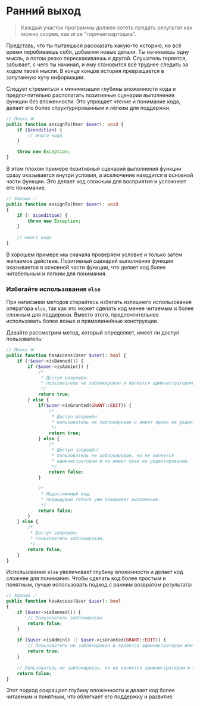# Ранний выход


> Каждый участок программы должен хотеть предать результат как можно скорее, как игре "горячая картошка".


Представь, что ты пытаешься рассказать какую-то историю, но всё время перебиваешь себя, добавляя новые детали.
Ты начинаешь одну мысль, а потом резко перескакиваешь к другой.
Cлушатель теряется, забывает, с чего ты начинал, и ему становится всё труднее следить за ходом твоей мысли.
В конце концов история превращается в запутанную кучу информации.


Следует стремиться к минимизации глубины вложенности кода и предпочтительно располагать позитивные сценарии выполнения функции без вложенности. Это упрощает чтение и понимание кода, делает его более структурированным и лёгким для поддержки.

```php
// Плохо ❌
public function assignTo(User $user): void {
    if ($condition) {
        // много кода
    }

    throw new Exception;
}
```

В этом плохом примере позитивный сценарий выполнения функции сразу оказывается внутри условия, а исключение находится в основной части функции. Это делает код сложным для восприятия и усложняет его понимание.

```php
// Хорошо ✅
public function assignTo(User $user): void
{
    if (! $condition) {
        throw new Exception;
    }
    
    // много кода
}
```

В хорошем примере мы сначала проверяем условие и только затем желаемое действие. Позитивный сценарий выполнения функции оказывается в основной части функции, что делает код более читабельным и легким для понимания.


### Избегайте использования `else`

При написании методов старайтесь избегать излишнего использования оператора `else`, так как это может сделать код менее читаемым и более сложным для поддержки. Вместо этого, предпочтительнее использовать более ясные и прямолинейные конструкции.

Давайте рассмотрим метод, который определяет, имеет ли доступ пользователь:

```php
// Плохо ❌
public function hasAccess(User $user): bool {
    if (!$user->isBanned()) {
        if ($user->isAdmin()) {
            /*
             * Доступ разрешён:
             * пользователь не заблокирован и является администратором.
             */
            return true;
        } else {
            if($user->isGranted(GRANT::EDIT)) {
                /*
                 * Доступ разрешён:
                 * пользователь не заблокирован и имеет право на редактирование.
                 */
                return true;
            } else {
                /*
                 * Доступ запрещён:
                 * пользователь не заблокирован, но не является
                 * администратором и не имеет прав на редактирование.
                 */
                return false;
            }

            /*
             * Недостижимый код:
             * предыдущий return уже завершает выполнение.
             */
            return false;
        }
    } else {
        /*
         * Доступ запрещён:
         * пользователь заблокирован.
         */
        return false;
    }
}
```

Использование `else` увеличивает глубину вложенности и делает код сложнее для понимания. Чтобы сделать код более простым и понятным, лучше использовать подход с ранним возвратом результата:

```php
// Хорошо ✅
public function hasAccess(User $user): bool
{
    if ($user->isBanned()) {
        // Пользователь заблокирован
        return false;
    }
    
    if ($user->isAdmin() || $user->isGranted(GRANT::EDIT)) {
        // Пользователь не заблокирован и является администратором или имеет разрешение на редактирование
        return true;
    }
    
    // Пользователь не заблокирован, но не является администратором и не имеет разрешения на редактирование
    return false;
}
```

Этот подход сокращает глубину вложенности и делает код более читаемым и понятным, что облегчает его поддержку и развитие.
